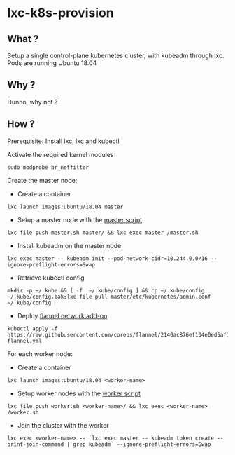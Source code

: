 lxc-k8s-provision
===


What ?
---

Setup a single control-plane kubernetes cluster, with kubeadm through lxc. Pods are running Ubuntu 18.04

Why ?
---

Dunno, why not ?


How ?
--- 

Prerequisite: Install lxc, lxc and kubectl

Activate the required kernel modules
```
sudo modprobe br_netfilter
```

Create the master node:
- Create a container
```
lxc launch images:ubuntu/18.04 master
```
- Setup a master node with the [master script](master.sh)
```
lxc file push master.sh master/ && lxc exec master /master.sh
```
- Install kubeadm on the master node
```
lxc exec master -- kubeadm init --pod-network-cidr=10.244.0.0/16 --ignore-preflight-errors=Swap
```
- Retrieve kubectl config
```
mkdir -p ~/.kube && [ -f  ~/.kube/config ] && cp ~/.kube/config ~/.kube/config.bak;lxc file pull master/etc/kubernetes/admin.conf ~/.kube/config
```
- Deploy [flannel network add-on](https://github.com/coreos/flannel)
```
kubectl apply -f https://raw.githubusercontent.com/coreos/flannel/2140ac876ef134e0ed5af15c65e414cf26827915/Documentation/kube-flannel.yml
```

For each worker node:
- Create a container
```
lxc launch images:ubuntu/18.04 <worker-name>
```
- Setup worker nodes with the [worker script](worker.sh)
```
lxc file push worker.sh <worker-name>/ && lxc exec <worker-name> /worker.sh
```
- Join the cluster with the worker
```
lxc exec <worker-name> -- `lxc exec master -- kubeadm token create --print-join-command | grep kubeadm` --ignore-preflight-errors=Swap
```
